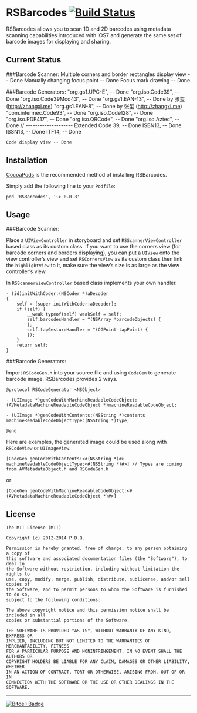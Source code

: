 RSBarcodes [![Build Status](https://travis-ci.org/yeahdongcn/RSBarcodes.png)](https://travis-ci.org/yeahdongcn/RSBarcodes)
==========
RSBarcodes allows you to scan 1D and 2D barcodes using metadata scanning capabilities introduced with iOS7 and generate the same set of barcode images for displaying and sharing.

Current Status
------------
###Barcode Scanner:
    Multiple corners and border rectangles display view -- Done
    Manually changing focus point -- Done
    Focus mark drawing -- Done

###Barcode Generators:
    "org.gs1.UPC-E", -- Done
    "org.iso.Code39", -- Done
    "org.iso.Code39Mod43", -- Done
    "org.gs1.EAN-13", -- Done by 张玺 (http://zhangxi.me)
    "org.gs1.EAN-8", -- Done by 张玺 (http://zhangxi.me)
    "com.intermec.Code93", -- Done
    "org.iso.Code128", -- Done
    "org.iso.PDF417", -- Done
    "org.iso.QRCode", -- Done
    "org.iso.Aztec", -- Done
    // --------------------
    Extended Code 39, -- Done
    ISBN13, -- Done
    ISSN13, -- Done
    ITF14, -- Done
    
    Code display view -- Done
    
Installation
------------
<a href="http://cocoapods.org/" target="_blank">CocoaPods</a> is the recommended method of installing RSBarcodes.

Simply add the following line to your `Podfile`:

    pod 'RSBarcodes', '~> 0.0.3'

Usage
------------

###Barcode Scanner:

Place a `UIViewController` in storyboard and set `RSScannerViewController` based class as its custom class. If you want to use the corners view (for barcode corners and borders displaying), you can put a `UIView` onto the view controller’s view and set `RSCornersView` as its custom class then link the `highlightView` to it, make sure the view’s size is as large as the view controller’s view.

In `RSScannerViewController` based class implements your own handler.

    - (id)initWithCoder:(NSCoder *)aDecoder
    {
        self = [super initWithCoder:aDecoder];
        if (self) {
            __weak typeof(self) weakSelf = self;
            self.barcodesHandler = ^(NSArray *barcodeObjects) {
            };
            self.tapGestureHandler = ^(CGPoint tapPoint) {
            });
        }
        return self;
    }

###Barcode Generators:

Import `RSCodeGen.h` into your source file and using `CodeGen` to generate barcode image. RSBarcodes provides 2 ways.

    @protocol RSCodeGenerator <NSObject>

    - (UIImage *)genCodeWithMachineReadableCodeObject:(AVMetadataMachineReadableCodeObject *)machineReadableCodeObject;

    - (UIImage *)genCodeWithContents:(NSString *)contents machineReadableCodeObjectType:(NSString *)type;

    @end

Here are examples, the generated image could be used along with `RSCodeView` or `UIImageView`.

    [CodeGen genCodeWithContents:<#(NSString *)#> machineReadableCodeObjectType:<#(NSString *)#>] // Types are coming from AVMetadataObject.h and RSCodeGen.h

or

    [CodeGen genCodeWithMachineReadableCodeObject:<#(AVMetadataMachineReadableCodeObject *)#>]

License
------------
    The MIT License (MIT)

    Copyright (c) 2012-2014 P.D.Q.

    Permission is hereby granted, free of charge, to any person obtaining a copy of
    this software and associated documentation files (the "Software"), to deal in
    the Software without restriction, including without limitation the rights to
    use, copy, modify, merge, publish, distribute, sublicense, and/or sell copies of
    the Software, and to permit persons to whom the Software is furnished to do so,
    subject to the following conditions:

    The above copyright notice and this permission notice shall be included in all
    copies or substantial portions of the Software.

    THE SOFTWARE IS PROVIDED "AS IS", WITHOUT WARRANTY OF ANY KIND, EXPRESS OR
    IMPLIED, INCLUDING BUT NOT LIMITED TO THE WARRANTIES OF MERCHANTABILITY, FITNESS
    FOR A PARTICULAR PURPOSE AND NONINFRINGEMENT. IN NO EVENT SHALL THE AUTHORS OR
    COPYRIGHT HOLDERS BE LIABLE FOR ANY CLAIM, DAMAGES OR OTHER LIABILITY, WHETHER
    IN AN ACTION OF CONTRACT, TORT OR OTHERWISE, ARISING FROM, OUT OF OR IN
    CONNECTION WITH THE SOFTWARE OR THE USE OR OTHER DEALINGS IN THE SOFTWARE.

------------  
[![Bitdeli Badge](https://d2weczhvl823v0.cloudfront.net/yeahdongcn/rsbarcodes/trend.png)](https://bitdeli.com/free "Bitdeli Badge")

